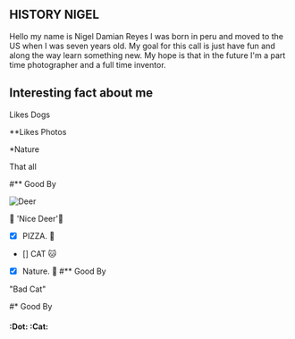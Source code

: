  ## HISTORY NIGEL 

 Hello my name is Nigel Damian Reyes I was born in peru and moved to the US when I was seven years old.
 My goal for this call is just have fun and along the way learn something new. 
 My hope is that in the future I'm a part time photographer and a full time inventor.
## Interesting fact about me

Likes Dogs

**Likes Photos

*Nature

That all

#** Good By

![Deer](https://thumbor.forbes.com/thumbor/960x0/https%3A%2F%2Fspecials-images.forbesimg.com%2Fdam%2Fimageserve%2F1007655361%2F960x0.jpg%3Ffit%3Dscale)

 :deer: 'Nice Deer':deer:

- [x] PIZZA. :pizza:
- [] CAT :cat:
- [x] Nature. :dog:
#** Good By

"Bad Cat"

#* Good By

#### :Dot: :Cat:
